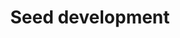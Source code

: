 ---
annotations:
- id: PW:0000003
  parent: signaling pathway
  type: Pathway Ontology
  value: signaling pathway
- id: CL:0000610
  type: Cell Type Ontology
  value: obsolete plant cell
authors:
- Mamatha
- Pjaiswal
- MaintBot
- L Dupuis
- Eweitz
- Larsgw
- Egonw
citedin:
- link: PMC4883732
  title: 'WikiPathways for plants: a community pathway curation portal and a case
    study in rice and arabidopsis seed development networks (2013)'
communities: []
description: The network features protein-protein interactions related to seed development
  in rice. Co-expression information for some genes known to be important for seed
  development is also shown.  The Gene Basket contains a few genes/proteins that are
  known to be important for the process but for which interactions were unknown or
  intentionally left out when the network was created. Please go ahead and move them
  into the network if you find the correct interacting partner(s).
last-edited: 2024-07-17
ndex: null
organisms:
- Oryza sativa
redirect_from:
- /index.php/Pathway:WP2199
- /instance/WP2199
- /instance/WP2199_r134214
revision: r134214
schema-jsonld:
- '@context': https://schema.org/
  '@id': https://wikipathways.github.io/pathways/WP2199.html
  '@type': Dataset
  creator:
    '@type': Organization
    name: WikiPathways
  description: The network features protein-protein interactions related to seed development
    in rice. Co-expression information for some genes known to be important for seed
    development is also shown.  The Gene Basket contains a few genes/proteins that
    are known to be important for the process but for which interactions were unknown
    or intentionally left out when the network was created. Please go ahead and move
    them into the network if you find the correct interacting partner(s).
  keywords:
  - ' EF-1-d2'
  - ' EPSPS1'
  - ' LOC_Os03g43910'
  - 2-d-3-D phosphooctonate aldolase
  - ABI5
  - ACO1
  - ADP ribosylation GTPase
  - AHOX
  - ALDH7
  - ALDP
  - AOPBP-L
  - AOXDH
  - AP-1gamma-1
  - 'AP2 domain '
  - AP37
  - APL1
  - APL2
  - APL3
  - APL4/ AGPL4
  - APRL3
  - APS1
  - APS2a
  - APT1
  - ARD2
  - AREB
  - ARF1
  - ATP synthase
  - ATP synthetase a
  - Acyl carrier
  - Amy1A
  - Amy2A
  - Amy3A
  - Amy3B/Amy3C
  - Amy3D
  - Amy3E
  - Amy4A
  - Ankyrin-like protein
  - Anthranilate Phosphoribosyltransferase
  - BADH2
  - BBTI4
  - BEI
  - BEIII
  - BT1-1
  - BT1-2
  - BTB-TAZ
  - 'BTB/POZ '
  - Bam 1
  - Bam 10
  - Bam 2
  - Bam 3
  - Bam 4
  - Bam 5
  - Bam 6
  - Bam 7
  - Bam 8
  - Bam 9
  - C3H1
  - 'CACTA, En/Spm '
  - 'CCT/B-box zinc finger '
  - CDKA-1
  - CDKA-2
  - CIN1
  - CIN2
  - CIN3
  - CIN4
  - CIN5
  - CIN7
  - CKX2/ Gn1a
  - CML18
  - CPL1
  - CR4
  - CRINKLY4
  - CRL1
  - CSN5
  - CTR1-like
  - CYP450
  - 'CYP450 '
  - Centromere protein
  - Complex 1L
  - CycA1-1
  - CycB1;1
  - CycD2-2
  - Cyp2
  - DAD1
  - DAHPS1
  - DEK1
  - DEP
  - DIP1
  - DMAS1
  - DOF ZF
  - DPE1
  - DPE2
  - DPK4
  - DREB1B
  - DU1
  - DUF151
  - DUF584
  - DUF630
  - Delta-COP
  - Disease resistance-like
  - Dynamin
  - E3-Ubi Ligase
  - EBP89
  - EF-1-d1
  - EF-1-g
  - EF-1-g3
  - EIL1
  - ENOD93-1
  - ERG3
  - EXPB2
  - EXPB4
  - FBK21
  - FBL60
  - FBO10
  - FDH
  - FERTILLIN
  - Fibrillin
  - Flavin containing monooxygenase 3-like
  - Flavin-containing monooxygenase
  - Fructose-6-phosphate 1-phosphotransferase
  - GABA permease
  - GAMYB
  - GB2
  - GBSSII
  - GDSL-like Lipase
  - GF14-e
  - GF14A
  - GF14F
  - GF14b
  - GF14c
  - GLN1-1
  - GLUB4
  - GP-alpha-1
  - GPT-A
  - GPT1
  - GPT2-3
  - GPT2-B
  - GTP cyclohydrolase
  - GW2
  - Gal1
  - Ghd7
  - GluA-1
  - GluA-2
  - GluA-3
  - GluB-1A
  - GluC
  - GlyH
  - HAD-like
  - HDS1
  - HMG1
  - HOX 22
  - HOX6
  - HRGP
  - HSP40
  - HSP70
  - HSP90
  - 'Hydrolase '
  - IAA amidohydrolase
  - IAA1
  - IAA4
  - IAA9
  - IDEF1
  - IDEF2
  - IDI2
  - IDI4
  - IDS1/ MT4A
  - INV2
  - INV3
  - IRO2
  - IRT1
  - ISA1
  - ISA2
  - ISA3
  - Importin alpha-1a
  - Integrase
  - Isocitrate lyase
  - JA cmtr
  - Jasmonate-induced protein
  - KOB1
  - KRP3
  - Keto acyl CoA thiolase
  - Kinesin
  - LEA 14-A
  - LOC_Os01g12080
  - LOC_Os01g14110
  - LOC_Os01g62740
  - LOC_Os02g08530
  - LOC_Os02g53890
  - LOC_Os03g03860
  - LOC_Os03g07360
  - LOC_Os03g50390
  - 'LOC_Os03g55130 '
  - LOC_Os03g56940
  - LOC_Os04g41910
  - LOC_Os04g53350
  - LOC_Os04g57020
  - LOC_Os05g06330
  - LOC_Os05g50190
  - LOC_Os06g14190
  - 'LOC_Os06g39906 '
  - LOC_Os08g04580
  - LOC_Os09g38090
  - 'LOC_Os10g30450 '
  - 'LOC_Os10g40260 '
  - LOC_Os12g37570
  - LPLA
  - LTPL109
  - Lea3
  - Luc7-like 2
  - MADS 14
  - MADS 15
  - MADS 16
  - MADS 18
  - MADS 2
  - MADS 22
  - MADS 3
  - MADS 57
  - MADS 6
  - MADS 8
  - MADS-box IL
  - MADS1
  - MADS13
  - MADS17
  - MADS47
  - MADS5
  - MADS56
  - MADS7/45
  - MAPK2
  - MCM2
  - MLA10
  - MPK5
  - MT2b
  - MTN
  - Mald1-AP
  - Male sterility protein
  - Mitrochondrial carrier
  - Myosin like
  - NAAT1
  - NAC 10
  - NAC075
  - NAC2
  - NAC4
  - NAC5
  - NADPH G-3-P dh
  - NAS1
  - NAS2
  - NB-ARC domain protein
  - OSE2
  - Oligopeptide transporter 3
  - Oryzain alpha Protease
  - Oryzain gamma Protease
  - OsAK
  - OsCCP
  - OsEM
  - OsFBX237
  - OsIAA13
  - OsLKR
  - OsPRP1
  - PBZ1
  - PCNA
  - PGI-a
  - PGI-b
  - PHD Zn-finger
  - PHD zf
  - PHOH
  - PHOL
  - PHT4;3
  - PIP5K
  - PIT
  - PP2A-3
  - PP2A-B
  - PP2A1
  - PP2A2
  - PPDKA
  - PPDKB
  - PPR bZIP
  - PPROL 14 E
  - PROLM 24
  - PROLM26
  - PROLM28
  - PRP1
  - PSI-D
  - PSII-OEP33
  - PSRR-L
  - PUL
  - PUP2
  - Pectinesterase
  - Permease
  - Phosphoglucomutase
  - Phospholipase C
  - Phosphotyrosine
  - 'Photosystem I RC subunit '
  - Phragmoplast kinase
  - Plasma membrane ATPase
  - Pr1b
  - Pto kinase Interactor 1
  - 'Pumilio '
  - Pyrrolidone-Carboxylpeptidase
  - RA
  - RAC
  - RACK1A
  - RAD6
  - RAG-1
  - RALF24
  - RAR1
  - RAV1-like
  - RB
  - RBCL
  - RCAA1
  - RCD1-L
  - 'REB '
  - RIC1
  - RIR 1b
  - RISBZ1
  - RPBF
  - RPK-TMK1 precursor
  - RPS20
  - RSR1
  - RUBQ1
  - Rab21
  - 'Retrotransposon '
  - Ring Finger
  - Ring ZF
  - 'S-REP '
  - SAL1
  - SAM cmtr
  - SAP11
  - SBEIIa
  - SBEIIb
  - SCP40
  - SCR-like
  - SET domain protein
  - SGT1
  - SIP2
  - SNAC1
  - SNAC2
  - SPK
  - SPP1
  - SPP2
  - SPS-Hv
  - SPS-O spp
  - SPS-So
  - SPS-Zm
  - SSA1
  - 'SSA2 '
  - SSI
  - SSII-2
  - SSII-3
  - SSIIIa/ Flo5
  - SSIIIb
  - SSIIc
  - SSIVa
  - SSIVb
  - SUS1
  - SUS2
  - SUS3
  - SUT1
  - SUT2
  - SUT3
  - SUT4
  - SUT5
  - SWEET3a
  - Sci2
  - Sdr4
  - Ser/thr PK
  - Serine protease
  - Shaggy kinase
  - Smt1-1
  - Stress-related protein
  - SuSy4
  - SuSy5
  - SuSy6
  - Sub9
  - TAP46
  - TATC
  - THF1
  - TLR31
  - TPR-PK
  - TRAB1
  - TRNA endonuclease
  - TUBB3
  - Terpene cyclases
  - Thioredoxin-like
  - TyrK
  - U2 snRNP
  - UDP-glucosyl transferase
  - UGP
  - UGP1
  - UGP2
  - UOS1
  - USP1
  - Ubi
  - Ubiquitin proteinase
  - VDAC5
  - VIP1-like
  - VP1
  - VP2-like
  - Vin 2
  - Vin1
  - WRKY 51
  - WRKY 55
  - WRKY 71
  - Wsi18
  - Wx1
  - YSL15
  - YSL2
  - ZF-like
  - ZIP-1a
  - ZOS1-15
  - bHLH60
  - bZIP
  - beta-1,3-Glucanase
  - beta-fructofuranosidase
  - bhlh113
  - bip110
  - bip129
  - double-stranded beta-helix domain
  - eif(iso)4g
  - ferroportin1
  - flavanone 3-hydroxylase
  - grpA3
  - msrB-1
  - phosphomannomutase
  - prx61
  - 'psbC '
  - taxane 10-beta-hydroxylase
  - vATP synthase C
  license: CC0
  name: 'Seed development '
seo: CreativeWork
title: 'Seed development '
wpid: WP2199
---